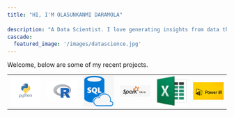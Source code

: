 ```yaml
---
title: "HI, I'M OLASUNKANMI DARAMOLA"

description: "A Data Scientist. I love generating insights from data through data analysis and visualization. With a background in statistics, i understand how to use machine learning algorithms and statistical models to find hidden patterns in data"
cascade:
  featured_image: '/images/datascience.jpg'
---
```

Welcome, below are some of my recent projects.


<table>
  <tr>
    <td>
      <img src='/images/python_logo.png'width=100/>
    </td>
    <td>
      <img src='/images/R_-Logo.png'width=100/>
    </td>
    <td>
      <img src='/images/sql-logo.png'width=100/>
    </td>
    <td>
      <img src='/images/spark-logo.jpg'width=100/>
    </td>
    <td>
      <img src='/images/excel-logo.png'width=100/>
    </td>
    <td>
      <img src='/images/bi-logo.jpg'width=100/>
    </td>
  </tr>
</table>